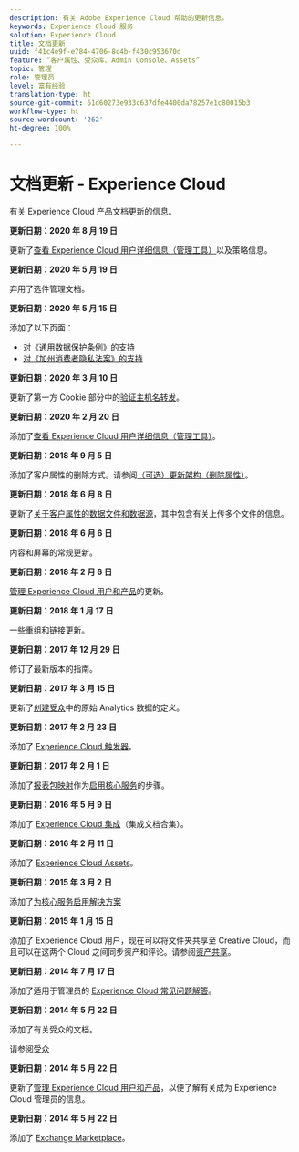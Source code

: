 ```yaml
---
description: 有关 Adobe Experience Cloud 帮助的更新信息。
keywords: Experience Cloud 服务
solution: Experience Cloud
title: 文档更新
uuid: f41c4e9f-e784-4706-8c4b-f430c953670d
feature: “客户属性、受众库、Admin Console、Assets”
topic: 管理
role: 管理员
level: 富有经验
translation-type: ht
source-git-commit: 61d60273e933c637dfe4400da78257e1c80015b3
workflow-type: ht
source-wordcount: '262'
ht-degree: 100%

---
```



# 文档更新 - Experience Cloud

有关 Experience Cloud 产品文档更新的信息。

**更新日期：2020 年 8 月 19 日**

更新了[查看 Experience Cloud 用户详细信息（管理工具）](admin-getting-started/admin-tool-experience-cloud.md)以及策略信息。

**更新日期：2020 年 5 月 19 日**

弃用了选件管理文档。

**更新日期：2020 年 5 月 15 日**

添加了以下页面：

* [对《通用数据保护条例》的支持](attributes/gdpr.md)
* [对《加州消费者隐私法案》的支持](attributes/ccpa.md)

**更新日期：2020 年 3 月 10 日**

更新了第一方 Cookie 部分中的[验证主机名转发](cookies/cookies-first-party.md#validate)。

**更新日期：2020 年 2 月 20 日**

添加了[查看 Experience Cloud 用户详细信息（管理工具）](admin-getting-started/admin-tool-experience-cloud.md)。

**更新日期：2018 年 9 月 5 日**

添加了客户属性的删除方式。请参阅[（可选）更新架构（删除属性）](attributes/t-crs-usecase.md#task_6568898BB7C44A42ABFB86532B89063C)。

**更新日期：2018 年 6 月 8 日**

更新了[关于客户属性的数据文件和数据源](attributes/crs-data-file.md#concept_DE908F362DF24172BFEF48E1797DAF19)，其中包含有关上传多个文件的信息。

**更新日期：2018 年 6 月 6 日**

内容和屏幕的常规更新。

**更新日期：2018 年 2 月 6 日**

[管理 Experience Cloud 用户和产品](admin-getting-started/admin-getting-started.md#topic_3FCB4099640647E3B2411ADBFCE81909)的更新。

**更新日期：2018 年 1 月 17 日**

一些重组和链接更新。

**更新日期：2017 年 12 月 29 日**

修订了最新版本的指南。

**更新日期：2017 年 3 月 15 日**

更新了[创建受众](audience-library/t-audience-create.md#task_37F407F58BF9459493BB8E968CDFE737)中的原始 Analytics 数据的定义。

**更新日期：2017 年 2 月 23 日**

添加了 [Experience Cloud 触发器](activation/triggers.md#concept_887B30241B3E4DB0A2553B2996E2D4FB)。

**更新日期：2017 年 2 月 1 日**

添加了[报表包映射](core-services/core-services.md#concept_apg_zq2_rw)作为[启用核心服务](core-services/core-services.md#concept_07ED1D5C64234E77976E6D572E78FB9C)的步骤。

**更新日期：2016 年 5 月 9 日**

添加了 [Experience Cloud 集成](marketing-cloud-integrations.md#concept_9E6D3E37D1E3452E8CCCFA92AF034F90)（集成文档合集）。

**更新日期：2016 年 2 月 11 日**

添加了 [Experience Cloud Assets](experience-cloud-assets/experience-cloud-assets.md#concept_DDA5224C907D4A4F817D795DA0ED64D0)。

**更新日期：2015 年 3 月 2 日**

添加了[为核心服务启用解决方案](core-services/core-services.md#concept_07ED1D5C64234E77976E6D572E78FB9C)

**更新日期：2015 年 1 月 15 日**

添加了 Experience Cloud 用户，现在可以将文件夹共享至 Creative Cloud，而且可以在这两个 Cloud 之间同步资产和评论。请参阅[资产共享](experience-cloud-assets/creative-cloud.md#concept_3E5A34C3459047D5965F900788A9BA68)。

**更新日期：2014 年 7 月 17 日**

添加了适用于管理员的 [Experience Cloud 常见问题解答](admin-getting-started/faq.md#concept_13219B4E51784577B6FF78AAA203DE91)。

**更新日期：2014 年 5 月 22 日**

添加了有关受众的文档。

请参阅[受众](audience-library/audience-library.md#topic_679810123CAA4E0CA4FA3417FB0100C7)

**更新日期：2014 年 5 月 22 日**

更新了[管理 Experience Cloud 用户和产品](admin-getting-started/admin-getting-started.md#topic_3FCB4099640647E3B2411ADBFCE81909)，以便了解有关成为 Experience Cloud 管理员的信息。

**更新日期：2014 年 5 月 22 日**

添加了 [Exchange Marketplace](exchange.md#concept_E07F16F070544B82B56527A845C41D59)。

